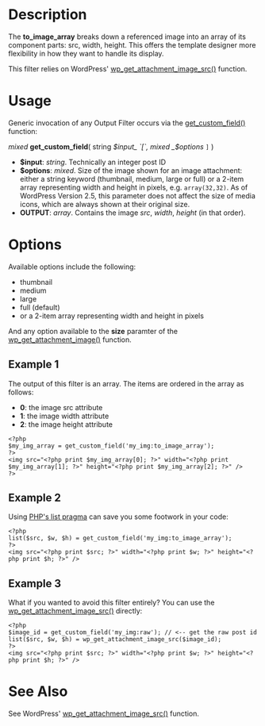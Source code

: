 

# Description #

The **to\_image\_array** breaks down a referenced image into an array of its component parts: src, width, height.  This offers the template designer more flexibility in how they want to handle its display.

This filter relies on WordPress' [wp\_get\_attachment\_image\_src()](http://codex.wordpress.org/Function_Reference/wp_get_attachment_image_src) function.

# Usage #

Generic invocation of any Output Filter occurs via the [get\_custom\_field()](TemplateFunctions#get_custom_field.md) function:

_mixed_ **get\_custom\_field**( string _$input_ `[`, mixed _$options_ `]` )

  * **$input**: _string_.  Technically an integer post ID
  * **$options**: _mixed_. Size of the image shown for an image attachment: either a string keyword (thumbnail, medium, large or full) or a 2-item array representing width and height in pixels, e.g. `array(32,32)`. As of WordPress Version 2.5, this parameter does not affect the size of media icons, which are always shown at their original size.
  * **OUTPUT**: _array_. Contains the image _src_, _width_, _height_ (in that order).

# Options #

Available options include the following:

  * thumbnail
  * medium
  * large
  * full (default)
  * or a 2-item array representing width and height in pixels

And any option available to the **size** paramter of the [wp\_get\_attachment\_image()](http://codex.wordpress.org/Function_Reference/wp_get_attachment_image) function.

## Example 1 ##

The output of this filter is an array.  The items are ordered in the array as follows:

  * **0**: the image src attribute
  * **1**: the image width attribute
  * **2**: the image height attribute

```
<?php
$my_img_array = get_custom_field('my_img:to_image_array');
?>
<img src="<?php print $my_img_array[0]; ?>" width="<?php print $my_img_array[1]; ?>" height="<?php print $my_img_array[2]; ?>" />
?>
```

## Example 2 ##

Using [PHP's list pragma](http://php.net/manual/en/function.list.php) can save you some footwork in your code:

```
<?php
list($src, $w, $h) = get_custom_field('my_img:to_image_array');
?>
<img src="<?php print $src; ?>" width="<?php print $w; ?>" height="<?php print $h; ?>" />
```

## Example 3 ##

What if you wanted to avoid this filter entirely?  You can use the [wp\_get\_attachment\_image\_src()](http://codex.wordpress.org/Function_Reference/wp_get_attachment_image_src) directly:

```
<?php
$image_id = get_custom_field('my_img:raw'); // <-- get the raw post id
list($src, $w, $h) = wp_get_attachment_image_src($image_id);
?>
<img src="<?php print $src; ?>" width="<?php print $w; ?>" height="<?php print $h; ?>" />
```

# See Also #

See WordPress' [wp\_get\_attachment\_image\_src()](http://codex.wordpress.org/Function_Reference/wp_get_attachment_image_src) function.